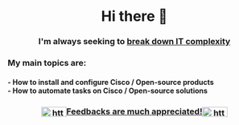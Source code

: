 <h1 align="center">Hi there 👋</h1>
<h3 align="center">I'm always seeking to <ins>break down IT complexity</ins></h3>

<h3>My main topics are:
<h4>- How to install and configure Cisco / Open-source products<br>
- How to automate tasks on Cisco / Open-source solutions</h4>
</h3>
<h3 align="center"><a href="https://linkedin.com/in/xavier-valette/" target="blank"><img align="center" src="https://raw.githubusercontent.com/rahuldkjain/github-profile-readme-generator/master/src/images/icons/Social/linked-in-alt.svg" alt="https://www.linkedin.com/in/xavier-valette/" height="20" width="50" />Feedbacks are much appreciated!<img align="center" src="https://raw.githubusercontent.com/rahuldkjain/github-profile-readme-generator/master/src/images/icons/Social/linked-in-alt.svg" alt="https://www.linkedin.com/in/xavier-valette/" height="20" width="50" /></h1>

